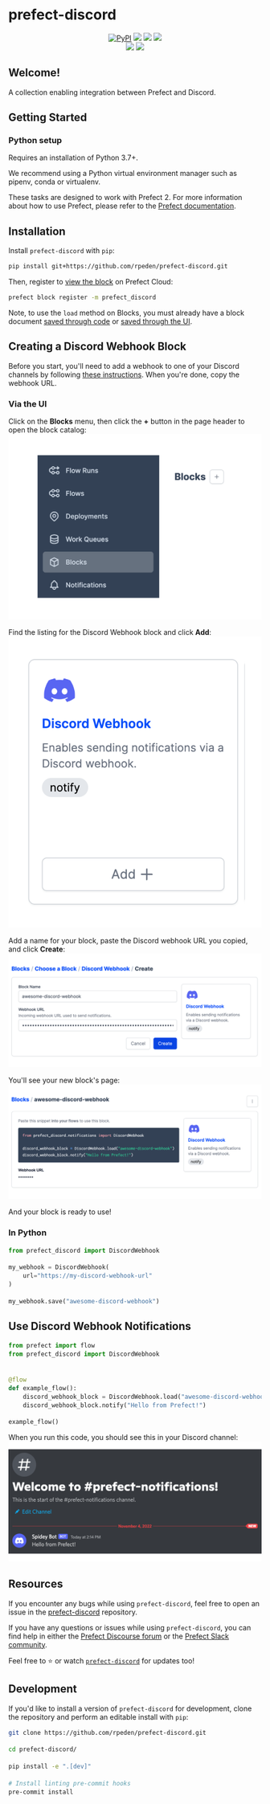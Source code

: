 # prefect-discord

<p align="center">
    <a href="https://pypi.python.org/pypi/prefect-discord/" alt="PyPI version">
        <img alt="PyPI" src="https://img.shields.io/pypi/v/prefect-discord?color=0052FF&labelColor=090422"></a>
    <a href="https://github.com/rpeden/prefect-discord/" alt="Stars">
        <img src="https://img.shields.io/github/stars/rpeden/prefect-discord?color=0052FF&labelColor=090422" /></a>
    <a href="https://pepy.tech/badge/prefect-discord/" alt="Downloads">
        <img src="https://img.shields.io/pypi/dm/prefect-discord?color=0052FF&labelColor=090422" /></a>
    <a href="https://github.com/rpeden/prefect-discord/pulse" alt="Activity">
        <img src="https://img.shields.io/github/commit-activity/m/rpeden/prefect-discord?color=0052FF&labelColor=090422" /></a>
    <br>
    <a href="https://prefect-community.slack.com" alt="Slack">
        <img src="https://img.shields.io/badge/slack-join_community-red.svg?color=0052FF&labelColor=090422&logo=slack" /></a>
    <a href="https://discourse.prefect.io/" alt="Discourse">
        <img src="https://img.shields.io/badge/discourse-browse_forum-red.svg?color=0052FF&labelColor=090422&logo=discourse" /></a>
</p>

## Welcome!

A collection enabling integration between Prefect and Discord.

## Getting Started

### Python setup

Requires an installation of Python 3.7+.

We recommend using a Python virtual environment manager such as pipenv, conda or virtualenv.

These tasks are designed to work with Prefect 2. For more information about how to use Prefect, please refer to the [Prefect documentation](https://orion-docs.prefect.io/).

## Installation

Install `prefect-discord` with `pip`:

```bash
pip install git+https://github.com/rpeden/prefect-discord.git
```

Then, register to [view the block](https://orion-docs.prefect.io/ui/blocks/) on Prefect Cloud:

```bash
prefect block register -m prefect_discord
```

Note, to use the `load` method on Blocks, you must already have a block document [saved through code](https://orion-docs.prefect.io/concepts/blocks/#saving-blocks) or [saved through the UI](https://orion-docs.prefect.io/ui/blocks/).

## Creating a Discord Webhook Block
Before you start, you'll need to add a webhook to one of your Discord channels by following [these instructions](https://support.discord.com/hc/en-us/articles/228383668-Intro-to-Webhooks). When you're done, copy the webhook URL. 

### Via the UI
Click on the **Blocks** menu, then click the **+** button in the page header to open the block catalog:
![blocks menu](img/blocks-menu.png)

Find the listing for the Discord Webhook block and click **Add**:
![Discord Webhook catalog entry](img/discord-webhook-catalog.png)

Add a name for your block, paste the Discord webhook URL you copied, and click **Create**:
![Discord Webhook creation page](img/discord-webhook-create.png)

You'll see your new block's page:
![Created Discord block page](img/discord-webhook-complete.png)

And your block is ready to use!

### In Python
```python
from prefect_discord import DiscordWebhook

my_webhook = DiscordWebhook(
    url="https://my-discord-webhook-url"
)

my_webhook.save("awesome-discord-webhook")

```
## Use Discord Webhook Notifications

```python
from prefect import flow
from prefect_discord import DiscordWebhook


@flow
def example_flow():
    discord_webhook_block = DiscordWebhook.load("awesome-discord-webhook")
    discord_webhook_block.notify("Hello from Prefect!")

example_flow()
```
When you run this code, you should see this in your Discord channel:
![Prefect notification in Discord](img/hello-from-prefect.png)
  
## Resources

If you encounter any bugs while using `prefect-discord`, feel free to open an issue in the [prefect-discord](https://github.com/rpeden/prefect-discord) repository.

If you have any questions or issues while using `prefect-discord`, you can find help in either the [Prefect Discourse forum](https://discourse.prefect.io/) or the [Prefect Slack community](https://prefect.io/slack).

Feel free to ⭐️ or watch [`prefect-discord`](https://github.com/rpeden/prefect-discord) for updates too!

## Development

If you'd like to install a version of `prefect-discord` for development, clone the repository and perform an editable install with `pip`:

```bash
git clone https://github.com/rpeden/prefect-discord.git

cd prefect-discord/

pip install -e ".[dev]"

# Install linting pre-commit hooks
pre-commit install
```
